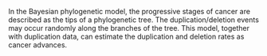 In the Bayesian phylogenetic model, the progressive stages of cancer are described as the tips of a phylogenetic tree. The duplication/deletion events may occur randomly along the branches of the tree. This model, together with duplication data, can estimate the duplication and deletion rates as cancer advances.